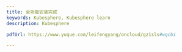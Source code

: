 ```yaml
---
title: 全功能安装完成
keywords: Kubesphere, Kubesphere learn
description: Kubesphere

pdfUrl: https://www.yuque.com/leifengyang/oncloud/gz1sls#wqcbi

---
```


